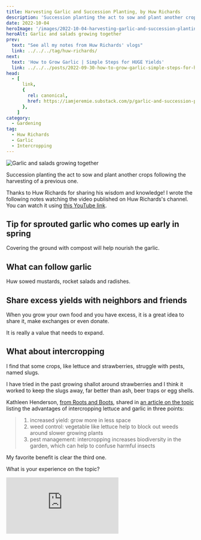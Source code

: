 ```yaml
---
title: Harvesting Garlic and Succession Planting, by Huw Richards
description: 'Succession planting the act to sow and plant another crops following the harvesting of a previous one.'
date: 2022-10-04
heroImage: '/images/2022-10-04-harvesting-garlic-and-succession-planting-salads-huw-richards-hero.jpg'
heroAlt: Garlic and salads growing together
prev:
  text: "See all my notes from Huw Richards' vlogs"
  link: ../../../tag/huw-richards/
next:
  text: 'How to Grow Garlic | Simple Steps for HUGE Yields'
  link: ../../../posts/2022-09-30-how-to-grow-garlic-simple-steps-for-huge-yields-huw-richards/
head:
  - [
      link,
      {
        rel: canonical,
        href: https://iamjeremie.substack.com/p/garlic-and-succession-planting-huw-richards,
      },
    ]
category:
  - Gardening
tag:
  - Huw Richards
  - Garlic
  - Intercropping
---
```


![Garlic and salads growing together](/images/2022-10-04-harvesting-garlic-and-succession-planting-salads-huw-richards-hero.jpg 'Credits: [Hero image by Roots and boots](https://rootsandboots.com/intercropping-lettuce-with-garlic/)')

Succession planting the act to sow and plant another crops following the harvesting of a previous one.

Thanks to Huw Richards for sharing his wisdom and knowledge!
I wrote the following notes watching the video published on Huw Richards's channel.
You can watch it using [this YouTube link](https://www.youtube.com/watch?v=S8ivP0opZTE).

## Tip for sprouted garlic who comes up early in spring

Covering the ground with compost will help nourish the garlic.

## What can follow garlic

Huw sowed mustards, rocket salads and radishes.

## Share excess yields with neighbors and friends

When you grow your own food and you have excess, it is a great idea to share it, make exchanges or even donate.

It is really a value that needs to expand.

## What about intercropping

I find that some crops, like lettuce and strawberries, struggle with pests, named slugs.

I have tried in the past growing shallot around strawberries and I think it worked to keep the slugs away, far better than ash, beer traps or egg shells.

Kathleen Henderson, [from Roots and Boots](https://rootsandboots.com), shared in [an article on the topic](https://rootsandboots.com/intercropping-lettuce-with-garlic/) listing the advantages of intercropping lettuce and garlic in three points:

> 1. increased yield: grow more in less space
> 2. weed control: vegetable like lettuce help to block out weeds around slower growing plants
> 3. pest management: intercropping increases biodiversity in the garden, which can help to confuse harmful insects

My favorite benefit is clear the third one.

What is your experience on the topic?

<!-- markdownlint-disable MD033 -->
<p class="newsletter-wrapper"><iframe class="newsletter-embed" src="https://iamjeremie.substack.com/embed" frameborder="0" scrolling="no"></iframe></p>
